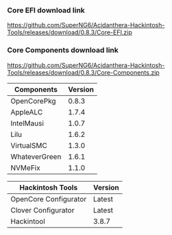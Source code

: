
### Core EFI download link
https://github.com/SuperNG6/Acidanthera-Hackintosh-Tools/releases/download/0.8.3/Core-EFI.zip

### Core Components download link
https://github.com/SuperNG6/Acidanthera-Hackintosh-Tools/releases/download/0.8.3/Core-Components.zip

| Components    | Version               |
| ------------- | --------------------- |
| OpenCorePkg   | 0.8.3    | 
| AppleALC      | 1.7.4       |
| IntelMausi    | 1.0.7     |
| Lilu          | 1.6.2           |
| VirtualSMC    | 1.3.0     |
| WhateverGreen | 1.6.1  |
| NVMeFix       | 1.1.0        |

| Hackintosh Tools      | Version           |
| --------------------- | ----------------- |
| OpenCore Configurator | Latest            | 
| Clover Configurator   | Latest            |
| Hackintool            | 3.8.7 |

